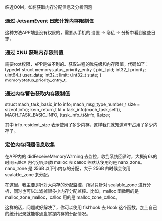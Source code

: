 临近OOM，如何获取内存分配信息及分析问题


### 通过 JetsamEvent 日志计算内存限制值
这种方法APP端是没有权限的，需要从手机的 设置 -> 隐私 -> 分析中看到这些日志，


### 通过 XNU 获取内存限制值
需要root权限，APP是做不到的。获取进程的优先级和内存限值，代码如下：
typedef struct memorystatus_priority_entry {
  pid_t pid;
  int32_t priority;
  uint64_t user_data;
  int32_t limit;
  uint32_t state;
} memorystatus_priority_entry_t;



### 通过内存警告获取内存限制值

struct mach_task_basic_info info;
mach_msg_type_number_t size = sizeof(info);
kern_return_t kl = task_info(mach_task_self(), MACH_TASK_BASIC_INFO, (task_info_t)&info, &size);

其中 info.resident_size 表示使用了多少内存，这样我们就知道APP占用了多少内存了。




### 定位内存问题信息收集
在APP内的 didReceiveMemoryWarning 去监控，收到系统回调时，大概有6s的时间去处理
内存分配函数 malloc 和 calloc 等默认使用的是 nano_zone。nano_zone 是 256B 以下小内存的分配，大于 256B 的时候会使用 scalable_zone 来分配。

在这里，我主要是针对大内存的分配监控，所以只针对 scalable_zone 进行分析，同时也可以过滤掉很多小内存分配监控。比如，malloc 函数用的是 malloc_zone_malloc，calloc 用的是 malloc_zone_calloc。

这样的话，问题就好解决了，你可以使用 fishhook 去 Hook 这个函数，加上自己的统计记录就能够通盘掌握内存的分配情况。



